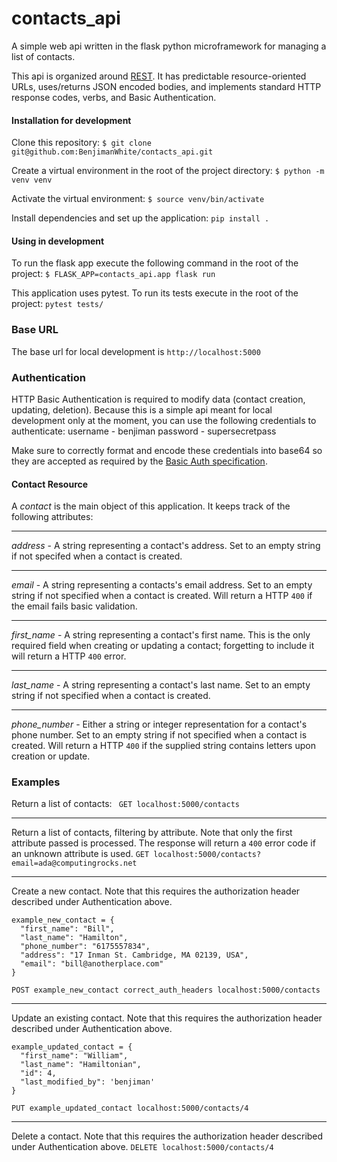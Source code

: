 # contacts_api
A simple web api written in the flask python microframework for managing a list of contacts.

This api is organized around [REST](https://en.wikipedia.org/wiki/Representational_state_transfer). It has predictable resource-oriented URLs, uses/returns JSON encoded bodies, and implements standard HTTP response codes, verbs, and Basic Authentication.

#### Installation for development
Clone this repository:
`$ git clone git@github.com:BenjimanWhite/contacts_api.git`

Create a virtual environment in the root of the project directory:
`$ python -m venv venv`

Activate the virtual environment:
`$ source venv/bin/activate`

Install dependencies and set up the application:
`pip install .`

#### Using in development
To run the flask app execute the following command in the root of the project:
`$ FLASK_APP=contacts_api.app flask run`

This application uses pytest. To run its tests execute in the root of the project:
`pytest tests/`

### Base URL
The base url for local development is `http://localhost:5000`

### Authentication
HTTP Basic Authentication is required to modify data (contact creation, updating, deletion). Because this is a simple api meant for local development only at the moment, you can use the following credentials to authenticate:
username - benjiman
password - supersecretpass

Make sure to correctly format and encode these credentials into base64 so they are accepted as required by the [Basic Auth specification](https://tools.ietf.org/html/rfc7617).

#### Contact Resource
A *contact* is the main object of this application. It keeps track of the following attributes:
___
*address* - A string representing a contact's address. Set to an empty string if not specifed when a contact is created.
___
*email* - A string representing a contacts's email address. Set to an empty string if not specified when a contact is created. Will return a HTTP `400` if the email fails basic validation. 
___
*first_name* - A string representing a contact's first name. This is the only required field when creating or updating a contact; forgetting to include it will return a HTTP `400` error.
___
*last_name* - A string representing a contact's last name. Set to an empty string if not specified when a contact is created.
___
*phone_number* - Either a string or integer representation for a contact's phone number. Set to an empty string if not specified when a contact is created. Will return a HTTP `400` if the supplied string contains letters upon creation or update.

### Examples

Return a list of contacts:
``` GET localhost:5000/contacts```
___
Return a list of contacts, filtering by attribute. Note that only the first attribute passed is processed. The response will return a `400` error code if an unknown attribute is used.
```GET localhost:5000/contacts?email=ada@computingrocks.net```
___
Create a new contact. Note that this requires the authorization header described under Authentication above.
```
example_new_contact = {
  "first_name": "Bill",
  "last_name": "Hamilton",
  "phone_number": "6175557834",
  "address": "17 Inman St. Cambridge, MA 02139, USA",
  "email": "bill@anotherplace.com"
}
```

`POST example_new_contact correct_auth_headers localhost:5000/contacts`
___
Update an existing contact. Note that this requires the authorization header described under Authentication above.
```
example_updated_contact = {
  "first_name": "William",
  "last_name": "Hamiltonian",
  "id": 4,
  "last_modified_by": 'benjiman'
}
```

```PUT example_updated_contact localhost:5000/contacts/4```
___
Delete a contact. Note that this requires the authorization header described under Authentication above.
```DELETE localhost:5000/contacts/4```
